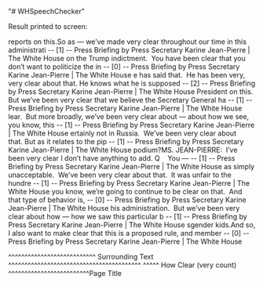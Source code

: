 "# WHSpeechChecker" 

Result printed to screen:

 reports on this.So as — we’ve made very clear throughout our time in this administrati -- [1] -- Press Briefing by Press Secretary Karine Jean-Pierre | The White House
 on the Trump indictment.  You have been clear that you don’t want to politicize the in -- [0] -- Press Briefing by Press Secretary Karine Jean-Pierre | The White House
e has said that.  He has been very, very clear about that. He knows what he is supposed -- [2] -- Press Briefing by Press Secretary Karine Jean-Pierre | The White House
 President on this.  But we’ve been very clear that we believe the Secretary General ha -- [1] -- Press Briefing by Press Secretary Karine Jean-Pierre | The White House
lear.  But more broadly, we’ve been very clear about — about how we see, you know, this -- [1] -- Press Briefing by Press Secretary Karine Jean-Pierre | The White House
ertainly not in Russia.  We’ve been very clear about that. But as it relates to the pip -- [1] -- Press Briefing by Press Secretary Karine Jean-Pierre | The White House
 podium?MS. JEAN-PIERRE:  I’ve been very clear I don’t have anything to add. Q    You — -- [1] -- Press Briefing by Press Secretary Karine Jean-Pierre | The White House
as simply unacceptable.  We’ve been very clear about that.  It was unfair to the hundre -- [1] -- Press Briefing by Press Secretary Karine Jean-Pierre | The White House
 you know, we’re going to continue to be clear on that.  And that type of behavior is,  -- [0] -- Press Briefing by Press Secretary Karine Jean-Pierre | The White House
his administration.  But we’ve been very clear about how — how we saw this particular b -- [1] -- Press Briefing by Press Secretary Karine Jean-Pierre | The White House
sgender kids.And so, I also want to make clear that this is a proposed rule, and member -- [0] -- Press Briefing by Press Secretary Karine Jean-Pierre | The White House

^^^^^^^^^^^^^^^^^^^^^^^^^^^ Surrounding Text ^^^^^^^^^^^^^^^^^^^^^^^^^^^^^^^^^^^^^^^^^  ^^^^^ How Clear (very count) ^^^^^^^^^^^^^^^^^^^^^^^^^Page Title
